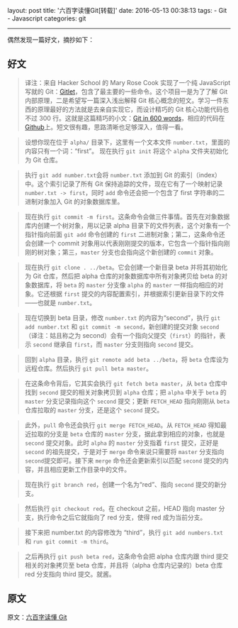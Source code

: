 layout: post
title: '六百字读懂Git[转载]'
date: 2016-05-13 00:38:13
tags: 
      - Git
      - Javascript
categories: git

---

偶然发现一篇好文，摘抄如下：

## 好文

> 译注：来自 Hacker School 的 Mary Rose Cook 实现了一个纯 JavaScript 写就的 Git：[Gitlet](http://gitlet.maryrosecook.com/)，包含了最主要的一些命令。这个项目一是为了了解 Git 内部原理，二是希望写一篇深入浅出解释 Git 核心概念的短文。学习一件东西的原理最好的方法就是去亲自实现它，而设计精巧的 Git 核心功能代码也不过 300 行。这就是这篇精巧的小文：[Git in 600 words](http://maryrosecook.com/blog/post/git-in-six-hundred-words)，相应的代码在 [Github](https://github.com/maryrosecook/gitlet)上。短文很有趣，思路清晰也足够深入，值得一看。

<!-- more -->

> 设想你现在位于 `alpha/` 目录下，这里有一个文本文件 `number.txt`，里面的内容只有一个词：“first”。
现在执行 `git init` 将这个 `alpha` 文件夹初始化为 Git 仓库。

> 执行 `git add number.txt`会将 `number.txt` 添加到 Git 的索引（index）中。这个索引记录了所有 Git 保持追踪的文件，现在它有了一个映射记录 `number.txt -> first`，同时 `add` 命令还会把一个包含了 first 字符串的二进制对象加入 Git 的对象数据库里。

> 现在执行 `git commit -m first`。这条命令会做三件事情。首先在对象数据库内创建一个树对象，用以记录 alpha 目录下的文件列表，这个对象有一个指针指向前面 `git add` 命令创建的 `first` 二进制对象；第二，这条命令还会创建一个 commit 对象用以代表刚刚提交的版本，它包含一个指针指向刚刚的树对象；第三，`master` 分支也会指向这个新创建的 `commit` 对象。

> 现在执行 `git clone . ../beta`。它会创建一个新目录 beta 并将其初始化为 Git 仓库，然后把 alpha 仓库的对象数据库中所有对象拷贝给 beta 的对象数据库，将 `beta` 的 `master` 分支像 `alpha` 的 `master` 一样指向相应的对象。它还根据 `first` 提交的内容配置索引，并根据索引更新目录下的文件——也就是 `number.txt`。

> 现在切换到 beta 目录，修改 `number.txt` 的内容为“second”，执行 `git add number.txt` 和 `git commit -m second`，新创建的提交对象 `second`（译注：姑且称之为 second）会有一个指向父提交（`first`）的指针，表示 `second` 继承自 `first`，而 `master` 分支则指向 `second` 提交。

> 回到 `alpha` 目录，执行 `git remote add beta ../beta`，将 `beta` 仓库设为远程仓库。然后执行 `git pull beta master`。

> 在这条命令背后，它其实会执行 `git fetch beta master`，从 `beta` 仓库中找到 `second` 提交的相关对象拷贝到 `alpha` 仓库；把 `alpha` 中关于 `beta` 的 `master` 分支记录指向这个 `second` 提交；更新 `FETCH_HEAD` 指向刚刚从 `beta` 仓库拉取的 `master` 分支，还是这个 `second` 提交。

> 此外，`pull` 命令还会执行 `git merge FETCH_HEAD`。从 `FETCH_HEAD` 得知最近拉取的分支是 `beta` 仓库的 `master` 分支，据此拿到相应的对象，也就是 `second` 提交对象。此时 `alpha` 的 `master` 分支指着 `first` 提交，正好是 `second` 的祖先提交，于是对于 `merge` 命令来说只需要将 `master` 分支指向 `second`提交即可。接下来 `merge` 命令还会更新索引以匹配 `second` 提交的内容，并且相应更新工作目录中的文件。

> 现在执行 `git branch red`，创建一个名为“red”、指向 `second` 提交的新分支。

> 然后执行 `git checkout red`。在 checkout 之前，HEAD 指向 master 分支，执行命令之后它就指向了 red 分支，使得 red 成为当前分支。

> 接下来把 number.txt 的内容修改为 “third”，执行 `git add numbers.txt` 和 `run git commit -m third`。

> 之后再执行 `git push beta red`，这条命令会把 alpha 仓库内跟 third 提交相关的对象拷贝至 beta 仓库，并且将（alpha 仓库内记录的）beta 仓库 red 分支指向 third 提交。就酱。


## 原文

原文：[六百字读懂 Git](https://segmentfault.com/a/1190000002514702)
